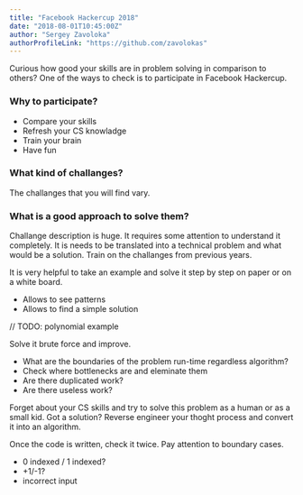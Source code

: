 ```yaml
---
title: "Facebook Hackercup 2018"
date: "2018-08-01T10:45:00Z"
author: "Sergey Zavoloka"
authorProfileLink: "https://github.com/zavolokas"
---
```


Curious how good your skills are in problem solving in comparison to others? One of the ways to check is to participate in Facebook Hackercup.

### Why to participate? 

- Compare your skills
- Refresh your CS knowladge
- Train your brain
- Have fun


### What kind of challanges?
The challanges that you will find vary.

### What is a good approach to solve them?

Challange description is huge. It requires some attention to understand it completely. It is needs to be translated into a technical problem and what would be a solution. Train on the challanges from previous years.

It is very helpful to take an example and solve it step by step on paper or on a white board. 

- Allows to see patterns
- Allows to find a simple solution

// TODO: polynomial example

Solve it brute force and improve.

- What are the boundaries of the problem run-time regardless algorithm?
- Check where bottlenecks are and eleminate them
- Are there duplicated work? 
- Are there useless work?

Forget about your CS skills and try to solve this problem as a human or as a small kid. Got a solution? Reverse engineer your thoght process and convert it into an algorithm.

Once the code is written, check it twice. Pay attention to boundary cases. 

- 0 indexed / 1 indexed? 
- +1/-1?
- incorrect input